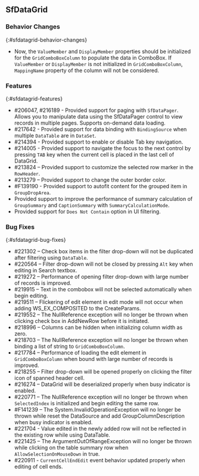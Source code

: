 ## SfDataGrid

### Behavior Changes
{:#sfdatagrid-behavior-changes}

*	Now, the `ValueMember` and `DisplayMember` properties should be initialized for the `GridComboBoxColumn` to populate the data in ComboBox. If `ValueMember` or `DisplayMember` is not initialized in `GridComboBoxColumn`, `MappingName` property of the column will not be considered.

### Features
{:#sfdatagrid-features}

*	\#206047, #216189 - Provided support for paging with `SfDataPager`. Allows you to manipulate data using the SfDataPager control to view records in multiple pages. Supports on-demand data loading.
*	\#217642 - Provided support for data binding with `BindingSource` when multiple `DataTable` are in `DataSet`.
*	\#214394 - Provided support to enable or disable Tab key navigation.
*	\#214005 - Provided support to navigate the focus to the next control by pressing `TAB` key when the current cell is placed in the last cell of DataGrid.
*	\#213824 – Provided support to customize the selected row marker in the `RowHeader`.
*	\#213279 – Provided support to change the outer border color.
*	\#F139190 - Provided support to autofit content for the grouped item in `GroupDropArea`.
* Provided support to improve the performance of summary calculation of `GroupSummary` and `CaptionSummary` with `SummaryCalculationMode`.
* Provided support for `Does Not Contain` option in UI filtering.

### Bug Fixes
{:#sfdatagrid-bug-fixes}

*	\#221302 – Check box items in the filter drop-down will not be duplicated after filtering using `DataTable`.
*	\#220564 – Filter drop-down will not be closed by pressing `Alt` key when editing in Search textbox.
*	\#219272 – Performance of opening filter drop-down with large number of records is improved.
*	\#219915 – Text in the combobox will not be selected automatically when begin editing.
*	\#219511 – Flickering of edit element in edit mode will not occur when adding WS_EX_COMPOSITED to the CreateParams.
*	\#219552 – The NullReference exception will no longer be thrown when clicking check box in AddNewRow before it is initiated.
*	\#218996 – Columns can be hidden when initializing column width as zero.
*	\#218703 – The NullReference exception will no longer be thrown when binding a list of string to `GridComboBoxColumn`.
*	\#217784 – Performance of loading the edit element in `GridComboBoxColumn` when bound with large number of records is improved.
*	\#218255 – Filter drop-down will be opened properly on clicking the filter icon of spanned header cell.
*	\#216274 – DataGrid will be deserialized properly when busy indicator is enabled.
*	\#220771 – The NullReference exception will no longer be thrown when `SelectedIndex` is initialized and begin editing the same row.
*	\#F141239 – The System.InvalidOperationException will no longer be thrown while reset the DataSource and add GroupColumnDescription when busy indicator is enabled.
*	\#221704 - Value edited in the newly added row will not be reflected in the existing row while using DataTable.
*	\#221425 – The ArgumentOutOfRangeException will no longer be thrown while clicking on the table summary row when `AllowSelectionOnMouseDown` in true.
*	\#220911 - `CurrentCellEndEdit` event behavior updated properly when editing of cell ends.


